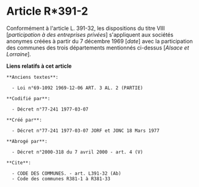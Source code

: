 # Article R*391-2

Conformément à l'article L. 391-32, les dispositions du titre VIII [*participation à des entreprises privées*] s'appliquent
aux sociétés anonymes créées à partir du 7 décembre 1969 [*date*] avec la participation des communes des trois départements
mentionnés ci-dessus [*Alsace et Lorraine*].

**Liens relatifs à cet article**

	**Anciens textes**:

	  - Loi n°69-1092 1969-12-06 ART. 3 AL. 2 (PARTIE)

	**Codifié par**:

	  - Décret n°77-241 1977-03-07

	**Créé par**:

	  - Décret n°77-241 1977-03-07 JORF et JONC 18 Mars 1977

	**Abrogé par**:

	  - Décret n°2000-318 du 7 avril 2000 - art. 4 (V)

	**Cite**:

	  - CODE DES COMMUNES. - art. L391-32 (Ab)
	  - Code des communes R381-1 à R381-33
